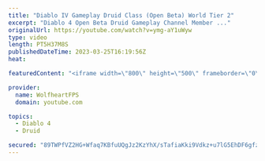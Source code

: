 ```yaml
---
title: "Diablo IV Gameplay Druid Class (Open Beta) World Tier 2"
excerpt: "Diablo 4 Open Beta Druid Gameplay Channel Member ..."
originalUrl: https://youtube.com/watch?v=ymg-aY1uWyw
type: video
length: PT5H37M8S
publishedDateTime: 2023-03-25T16:19:56Z
heat: 

featuredContent: "<iframe width=\"800\" height=\"500\" frameborder=\"0\" src=\"https://www.youtube.com/embed/ymg-aY1uWyw\" allow=\"accelerometer; autoplay; encrypted-media; gyroscope; picture-in-picture\" allowfullscreen></iframe>"

provider:
  name: WolfheartFPS
  domain: youtube.com

topics:
  - Diablo 4
  - Druid

secured: "89TWPfVZ2HG+Wfaq7KBfuUQgJz2KzYhX/sTafiaKki9Vdkz+u7lG5EhDF6gfzV5m2NlMAibU0qBUfRXm7vg1D0hAWOp/3mgjwOAxaipKqj9pEYf5ewq+qEwnmgZ9+p9BFWsKwd4J+1GuZPuSsOJ0sA4Eav9RDtWKWwxPf/mWZFQ/U92yp4XY1lK9VLI03kyq3fNR2H59AeGvrfqeZ9jWqscGvVWhLKUpO3GqzGb05HkriWzB8ebc3v3M0+kLyiGiNX0wq+lr8Q3/rpcZ7KRc0vdpEZoBMUcap4KLNzFAt9El5UM03uoxf8cdGqUfMZPlxrp5pgtN+2gR2dGIr5tvMzH/DURI/tsa0oOtO+7ZQlpsMdi7UyPGm4KYx3cvOG2c+0uZpIBbaJJhwRjg/hjn9LiUOm5DUAjiSBJ0Q0VFtd4=;qyNfHJ8KtoBiVPTgwP8d7g=="
---
```


